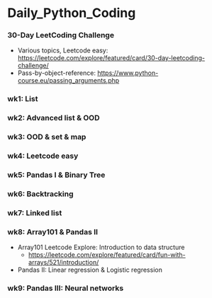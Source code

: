 # Daily_Python_Coding
### 30-Day LeetCoding Challenge
* Various topics, Leetcode easy: https://leetcode.com/explore/featured/card/30-day-leetcoding-challenge/
* Pass-by-object-reference: https://www.python-course.eu/passing_arguments.php
### wk1: List
### wk2: Advanced list & OOD
### wk3: OOD & set & map
### wk4: Leetcode easy
### wk5: Pandas I & Binary Tree
### wk6: Backtracking
### wk7: Linked list
### wk8: Array101 & Pandas II
* Array101 Leetcode Explore: Introduction to data structure
  * https://leetcode.com/explore/featured/card/fun-with-arrays/521/introduction/
* Pandas II: Linear regression & Logistic regression
### wk9: Pandas III: Neural networks
